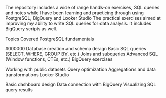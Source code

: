The repository includes a wide of range hands-on exercises, SQL queries and notes while I have been learning and practicing through using PostgreSQL, BigQuery and Looker Studio
The practical exercises aimed at improving my ability to write SQL queries for data analysis. It includes BigQuery scripts as well.

Topics Covered
PostgreSQL fundamentals

#000000 Database creation and schema design
Basic SQL queries (SELECT, WHERE, GROUP BY, etc.)
Joins and subqueries
Advanced SQL (Window functions, CTEs, etc.)
BigQuery exercises

Working with public datasets
Query optimization
Aggregations and data transformations
Looker Studio

Basic dashboard design
Data connection with BigQuery
Visualizing SQL query results

